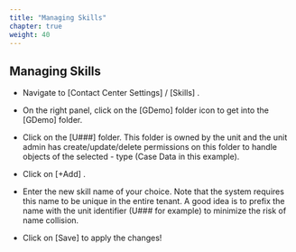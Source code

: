 ```yaml
---
title: "Managing Skills"
chapter: true
weight: 40
---
```


## Managing Skills



- Navigate to [Contact Center Settings] / [Skills] .
- On the right panel, click on the [GDemo] folder icon to get into the [GDemo] folder.


- Click on the [U###] folder. This folder is owned by the unit and the unit admin has create/update/delete permissions on this folder to handle objects of the selected - type (Case Data in this example).


- Click on [+Add] .
- Enter the new skill name of your choice. Note that the system requires this name to be unique in the entire tenant. A good idea is to prefix the name with the unit identifier (U### for example) to minimize the risk of name collision.


- Click on [Save] to apply the changes!
